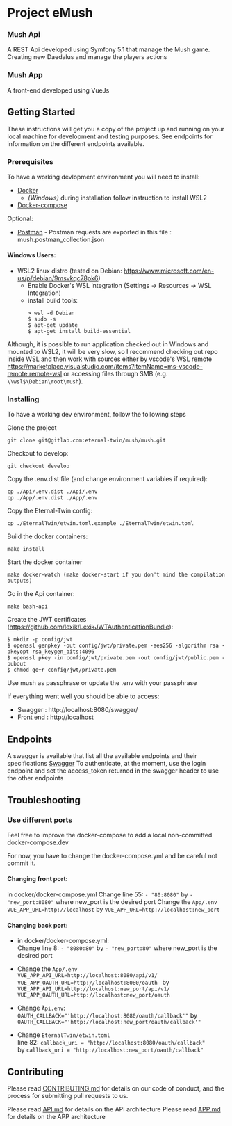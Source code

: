 # Project eMush

### Mush Api

A REST Api developed using Symfony 5.1 that manage the Mush game. Creating new Daedalus and manage the players actions

### Mush App
A front-end developed using VueJs


## Getting Started

These instructions will get you a copy of the project up and running on your local machine for development and testing purposes.
See endpoints for information on the different endpoints available.

### Prerequisites

To have a working devlopment environment you will need to install:
* [Docker](https://docs.docker.com/get-docker/) 
  * _(Windows)_ during installation follow instruction to install WSL2
* [Docker-compose](https://docs.docker.com/compose/install/) 

Optional:
* [Postman](https://docs.docker.com/get-docker/) - Postman requests are exported in this file : mush.postman_collection.json

#### Windows Users:
* WSL2 linux distro (tested on Debian: https://www.microsoft.com/en-us/p/debian/9msvkqc78pk6)
  * Enable Docker's WSL integration (Settings -> Resources -> WSL Integration)
  * install build tools:
    ```
    > wsl -d Debian
    $ sudo -s
    $ apt-get update
    $ apt-get install build-essential
    ```

Although, it is possible to run application checked out in Windows and mounted to WSL2, it will be very slow, so I recommend checking out repo inside WSL and then work with sources either by vscode's WSL remote https://marketplace.visualstudio.com/items?itemName=ms-vscode-remote.remote-wsl or accessing files through SMB (e.g. `\\wsl$\Debian\root\mush`).


### Installing

To have a working dev environment, follow the following steps

Clone the project
```
git clone git@gitlab.com:eternal-twin/mush/mush.git
```
Checkout to develop:
```
git checkout develop
```

Copy the .env.dist file (and change environment variables if required):

```
cp ./Api/.env.dist ./Api/.env
cp ./App/.env.dist ./App/.env
```

Copy the Eternal-Twin config:
```
cp ./EternalTwin/etwin.toml.example ./EternalTwin/etwin.toml
```


Build the docker containers:
```
make install
```

Start the docker container
```
make docker-watch (make docker-start if you don't mind the compilation outputs)
```

Go in the Api container:
```
make bash-api
```

Create the JWT certificates (https://github.com/lexik/LexikJWTAuthenticationBundle):
```
$ mkdir -p config/jwt
$ openssl genpkey -out config/jwt/private.pem -aes256 -algorithm rsa -pkeyopt rsa_keygen_bits:4096
$ openssl pkey -in config/jwt/private.pem -out config/jwt/public.pem -pubout
$ chmod go+r config/jwt/private.pem 
```
Use mush as passphrase or update the .env with your passphrase

If everything went well you should be able to access: 
  - Swagger : http://localhost:8080/swagger/
  - Front end : http://localhost

## Endpoints
A swagger is available that list all the available endpoints and their specifications [Swagger](http://localhost:8080/swagger/) 
To authenticate, at the moment, use the login endpoint and set the access_token returned in the swagger header to use the other endpoints

## Troubleshooting

### Use different ports
Feel free to improve the docker-compose to add a local non-committed docker-compose.dev

For now, you have to change the docker-compose.yml and be careful not commit it.
#### Changing front port:
in docker/docker-compose.yml
Change line 55: `- "80:8080"` by `- "new_port:8080"` where new_port is the desired port
Change the `App/.env`
`VUE_APP_URL=http://localhost` by `VUE_APP_URL=http://localhost:new_port`
#### Changing back port:
- in docker/docker-compose.yml:  
Change line 8: `- "8080:80"` by `- "new_port:80"` where new_port is the desired port  
- Change the `App/.env`  
`VUE_APP_API_URL=http://localhost:8080/api/v1/
VUE_APP_OAUTH_URL=http://localhost:8080/oauth
` by  
`VUE_APP_API_URL=http://localhost:new_port/api/v1/
VUE_APP_OAUTH_URL=http://localhost:new_port/oauth`  

- Change `Àpi.env`:  
`OAUTH_CALLBACK="'http://localhost:8080/oauth/callback'"`
by  
`OAUTH_CALLBACK="'http://localhost:new_port/oauth/callback'"`
 
- Change `EternalTwin/etwin.toml`  
line 82: `callback_uri = "http://localhost:8080/oauth/callback"`  
by `callback_uri = "http://localhost:new_port/oauth/callback"`

## Contributing

Please read [CONTRIBUTING.md](./CONTRIBUTING.md) for details on our code of conduct, and the process for submitting pull requests to us.

Please read [API.md](./Api/README.md) for details on the API architecture
Please read [APP.md](./APP/README.md) for details on the APP architecture
